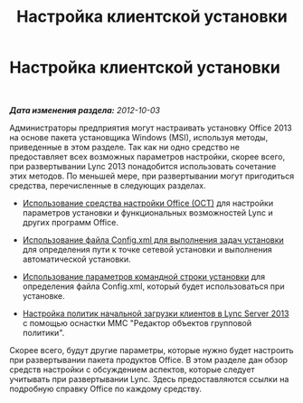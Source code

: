 ﻿---
title: Настройка клиентской установки
TOCTitle: Настройка клиентской установки
ms:assetid: 5c1a85f1-5ebb-48fb-acb7-3bf46decbf80
ms:mtpsurl: https://technet.microsoft.com/ru-ru/library/JJ204934(v=OCS.15)
ms:contentKeyID: 49309894
ms.date: 05/19/2016
mtps_version: v=OCS.15
ms.translationtype: HT
---

# Настройка клиентской установки

 

_**Дата изменения раздела:** 2012-10-03_

Администраторы предприятия могут настраивать установку Office 2013 на основе пакета установщика Windows (MSI), используя методы, приведенные в этом разделе. Так как ни одно средство не предоставляет всех возможных параметров настройки, скорее всего, при развертывании Lync 2013 понадобится использовать сочетание этих методов. По меньшей мере, при развертывании могут пригодиться средства, перечисленные в следующих разделах.

  - [Использование средства настройки Office (OCT)](lync-server-2013-using-the-office-customization-tool-oct.md) для настройки параметров установки и функциональных возможностей Lync и других программ Office.

  - [Использование файла Config.xml для выполнения задач установки](lync-server-2013-using-config-xml-to-perform-installation-tasks.md) для определения пути к точке сетевой установки и выполнения автоматической установки.

  - [Использование параметров командной строки установки](lync-server-2013-using-setup-command-line-options.md) для определения файла Config.xml, который будет использоваться при установке.

  - [Настройка политик начальной загрузки клиентов в Lync Server 2013](lync-server-2013-configuring-client-bootstrapping-policies.md) с помощью оснастки MMC "Редактор объектов групповой политики".

Скорее всего, будут другие параметры, которые нужно будет настроить при развертывании пакета продуктов Office. В этом разделе дан обзор средств настройки с обсуждением аспектов, которые следует учитывать при развертывании Lync. Здесь предоставляются ссылки на подробную справку Office по каждому средству.

